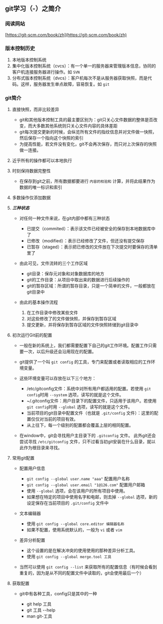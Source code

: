 ## git学习（-）之简介

### 阅读网站

[https://git-scm.com/book/zh](https://git-scm.com/book/zh)

### 版本控制历史

1. 本地版本控制系统
2. 集中化版本控制系统（cvcs）：有一个单一的服务器来管理版本信息，协同的客户机连接服务器进行操作。如 `SVN`
3. 分布式版本控制系统（dvcs）：客户机每次不是从服务器获取快照，而是代码。这样，服务器发生单点故障，容易恢复。如 `git`

### git简介

1. 直接快照，而非比较差异

	+ git和其他版本控制工具的最主要区别为：git只关心文件数据的整体是否改变，而大多数其他系统则只关心文件内容的具体差距
	+ git每次提交更新的时候，会纵览所有文件的指纹信息并对文件做一快照，然后保存一个指向这个快照的索引
	+ 为提高性能，若文件没有变化，git不会再次保存，而只对上次保存的快照做一连接。

2. 近乎所有的操作都可以本地执行

3. 时刻保持数据完整性

	+ 在保存到git之前，所有数据都要进行 `内容的校验和` 计算，并将此结果作为数据的唯一标识和索引

4. 多数操作仅添加数据

5. ***三种状态***

	+ 对任何一种文件来说，在git内部中都有三种状态
	
		+ 已提交（commited）：表示该文件已经被安全的保存到本地数据库中了
		+ 已修改（modified）：表示已经修改了文件，但还没有提交保存
		+ 已暂存（staged）：表示把已修改的文件放在下次提交时要保存的清单里了

	+ 由此可见，文件流转的三个工作区域 
		
		+ git目录：保存元对象和对象数据库的地方
		+ git的工作目录：从项目中取出来的数据进行后续操作的
		+ git的暂存区域：所谓的暂存目录，只是一个简单的文件，一般都放在git目录中

	+ 由此的基本操作流程
		
		1. 在工作目录中修改某些文件
		2. 对这些修改了的文件做快照，并保存到暂存区域
		3. 提交更新，并将保存到暂存区域的文件快照转储到git目录中

6. 初次运行Git前的配置

	+ 一般在新的系统上，我们都需要配置下自己的git工作环境。配置工作只需要一次，以后升级还会沿用现在的配置。
	+ git提供了一个叫 `git config` 的工具，专门来配置或者读取相应的工作环境变量。
	+ 这些环境变量可以存放在以下三个地方：
		+ /etc/gitconfig文件：系统中对所有用户都适用的配置。若使用 `git config`时用 `--system` 选项，读写的就是这个文件。
		+ ~/.gitconfig文件：用户目录下的配置文件，只适用于该用户。若使用 `git config`时用 `--global` 选项，读写的就是这个文件。
		+ 当前项目的git目录中配置文件（也就是 `.git/config` 文件）：这里的配置仅仅对当前的项目有效。
		+ 从上往下，每一个级别的配置都会覆盖上层的相同配置。

	+ 在window中，git会寻找用户主目录下的 `.gitconfig` 文件。 此外git还会尝试寻找 `/etc/gitconfig` 文件，只不过看当初git安装在什么目录，就以此作为根目录来寻找。

7. 常用git配置

	+ 配置用户信息
	
		+ `git config --global user.name "aaa"` 配置用户名称
		+ `git config --global user.email "1@126.com"` 配置用户邮箱
		+ 使用 `--global` 选项，会在该用户的所有项目中使用。
		+ 如果想在特定的项目中使用名字和电邮，则去掉 `--global` 选项，新的设定保存在当前项目的 `.git/config` 文件中

	+ 文本编辑器

		+ 使用 `git config --global core.editor 编辑器名称`
		+ 如果不配置，使用系统默认的，一般为 `vi` 或者 `vim`

	+ 差异分析配置

		+ 这个设置的是在解决冲突的使用使用的那种差异分析工具。
		+ 使用 `git config --global merge.tool 工具`

	+ 当然可以使用 `git config --list` 来获取所有的配置信息（有时候会看到重复的，因为是从不同的配置文件中读取的，git会使用最后一个）

8. 获取配置

	+ git中有各种工具，config只是其中的一种

		+ git help 工具
		+ git 工具 --help
		+ man git-工具